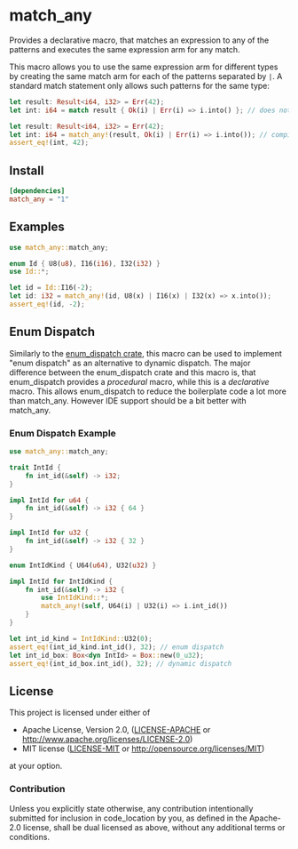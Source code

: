 # match_any

Provides a declarative macro, that matches an expression to any of the patterns
and executes the same expression arm for any match.

This macro allows you to use the same expression arm for different types
by creating the same match arm for each of the patterns separated by `|`.
A standard match statement only allows such patterns for the same type:

```rust
let result: Result<i64, i32> = Err(42);
let int: i64 = match result { Ok(i) | Err(i) => i.into() }; // does not compile!
```

```rust
let result: Result<i64, i32> = Err(42);
let int: i64 = match_any!(result, Ok(i) | Err(i) => i.into()); // compiles just fine
assert_eq!(int, 42);
```

## Install

```toml
[dependencies]
match_any = "1"
```

## Examples

```rust
use match_any::match_any;

enum Id { U8(u8), I16(i16), I32(i32) }
use Id::*;

let id = Id::I16(-2);
let id: i32 = match_any!(id, U8(x) | I16(x) | I32(x) => x.into());
assert_eq!(id, -2);
```

## Enum Dispatch

Similarly to the [enum_dispatch crate](https://crates.io/crates/enum_dispatch),
this macro can be used to implement "enum dispatch" as an alternative to dynamic dispatch.
The major difference between the enum_dispatch crate and this macro is,
that enum_dispatch provides a _procedural_ macro, while this is a _declarative_ macro.
This allows enum_dispatch to reduce the boilerplate code a lot more than match_any.
However IDE support should be a bit better with match_any.

### Enum Dispatch Example

```rust
use match_any::match_any;

trait IntId {
    fn int_id(&self) -> i32;
}

impl IntId for u64 {
    fn int_id(&self) -> i32 { 64 }
}

impl IntId for u32 {
    fn int_id(&self) -> i32 { 32 }
}

enum IntIdKind { U64(u64), U32(u32) }

impl IntId for IntIdKind {
    fn int_id(&self) -> i32 {
        use IntIdKind::*;
        match_any!(self, U64(i) | U32(i) => i.int_id())
    }
}

let int_id_kind = IntIdKind::U32(0);
assert_eq!(int_id_kind.int_id(), 32); // enum dispatch
let int_id_box: Box<dyn IntId> = Box::new(0_u32);
assert_eq!(int_id_box.int_id(), 32); // dynamic dispatch
```

## License

This project is licensed under either of

 * Apache License, Version 2.0, ([LICENSE-APACHE](LICENSE-APACHE) or
   http://www.apache.org/licenses/LICENSE-2.0)
 * MIT license ([LICENSE-MIT](LICENSE-MIT) or
   http://opensource.org/licenses/MIT)

at your option.

### Contribution

Unless you explicitly state otherwise, any contribution intentionally submitted
for inclusion in code_location by you, as defined in the Apache-2.0 license, shall be
dual licensed as above, without any additional terms or conditions.
